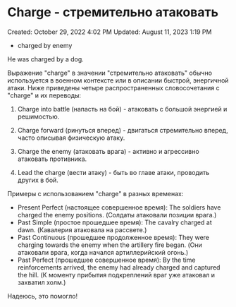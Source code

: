 # Charge - стремительно атаковать

Created: October 29, 2022 4:02 PM
Updated: August 11, 2023 1:19 PM

- charged by enemy

He was charged by a dog.

Выражение "charge" в значении "стремительно атаковать" обычно используется в военном контексте или в описании быстрой, энергичной атаки. Ниже приведены четыре распространенных словосочетания с "charge" и их переводы:

1. Charge into battle (напасть на бой) - атаковать с большой энергией и решимостью.

1. Charge forward (ринуться вперед) - двигаться стремительно вперед, часто описывая физическую атаку.

1. Charge the enemy (атаковать врага) - активно и агрессивно атаковать противника.

1. Lead the charge (вести атаку) - быть во главе атаки, проводить других в бой.

Примеры с использованием "charge" в разных временах:

- Present Perfect (настоящее совершенное время): The soldiers have charged the enemy positions. (Солдаты атаковали позиции врага.)
- Past Simple (простое прошедшее время): The cavalry charged at dawn. (Кавалерия атаковала на рассвете.)
- Past Continuous (прошедшее продолженное время): They were charging towards the enemy when the artillery fire began. (Они атаковали врага, когда начался артиллерийский огонь.)
- Past Perfect (прошедшее совершенное время): By the time reinforcements arrived, the enemy had already charged and captured the hill. (К моменту прибытия подкреплений враг уже атаковал и захватил холм.)

Надеюсь, это помогло!